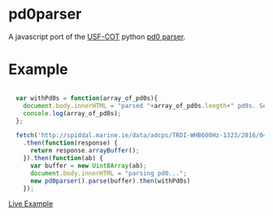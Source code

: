 # pd0parser
A javascript port of the [USF-COT](https://github.com/USF-COT) python [pd0 parser](https://github.com/USF-COT/trdi_adcp_readers/blob/master/trdi_adcp_readers/pd0/pd0_parser.py).

# Example
```javascript

  var withPd0s = function(array_of_pd0s){
    document.body.innerHTML = "parsed "+array_of_pd0s.length+" pd0s. See console for details.";
    console.log(array_of_pd0s);
  };

  fetch('http://spiddal.marine.ie/data/adcps/TRDI-WHB600Hz-1323/2016/04/02/TRDI-WHB600Hz-1323_20160402.pd0')
    .then(function(response) {
      return response.arrayBuffer();
    }).then(function(ab) {
      var buffer = new Uint8Array(ab);
      document.body.innerHTML = "parsing pd0...";
      new pd0parser().parse(buffer).then(withPd0s)
    });
```

[Live Example](https://irishmarineinstitute.github.io/pd0-parser/)
